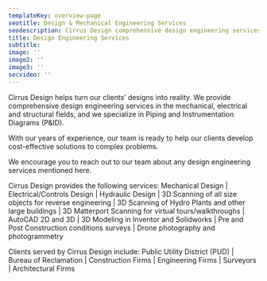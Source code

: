 ```yaml
---
templateKey: overview-page
seotitle: Design & Mechanical Engineering Services
seodescription: Cirrus Design comprehensive design engineering services including mechanical, electrical, drafting and structural services for Washington and Idaho
title: Design Engineering Services
subtitle:
image: ''
image2: ''
image3: ''
secvideo: ''
---
```


Cirrus Design helps turn our clients’ designs into reality. We provide comprehensive design engineering services in the mechanical, electrical and structural fields, and we specialize in Piping and Instrumentation Diagrams (P&ID).

With our years of experience, our team is ready to help our clients develop cost-effective solutions to complex problems.

We encourage you to reach out to our team about any design engineering services mentioned here.

Cirrus Design provides the following services: Mechanical Design | Electrical/Controls Design |  Hydraulic Design |  3D Scanning of all size objects for reverse engineering |  3D Scanning of Hydro Plants and other large buildings |  3D Matterport Scanning for virtual tours/walkthroughs |  AutoCAD 2D and 3D |  3D Modeling in Inventor and Solidworks | Pre and Post Construction conditions surveys | Drone photography and photogrammetry

Clients served by Cirrus Design include: Public Utility District (PUD) | Bureau of Reclamation | Construction Firms | Engineering Firms | Surveyors | Architectural Firms
